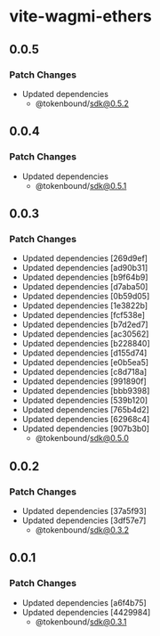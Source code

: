 # vite-wagmi-ethers

## 0.0.5

### Patch Changes

- Updated dependencies
  - @tokenbound/sdk@0.5.2

## 0.0.4

### Patch Changes

- Updated dependencies
  - @tokenbound/sdk@0.5.1

## 0.0.3

### Patch Changes

- Updated dependencies [269d9ef]
- Updated dependencies [ad90b31]
- Updated dependencies [b9f64b9]
- Updated dependencies [d7aba50]
- Updated dependencies [0b59d05]
- Updated dependencies [1e3822b]
- Updated dependencies [fcf538e]
- Updated dependencies [b7d2ed7]
- Updated dependencies [ac30562]
- Updated dependencies [b228840]
- Updated dependencies [d155d74]
- Updated dependencies [e0b5ea5]
- Updated dependencies [c8d718a]
- Updated dependencies [991890f]
- Updated dependencies [bbb9398]
- Updated dependencies [539b120]
- Updated dependencies [765b4d2]
- Updated dependencies [62968c4]
- Updated dependencies [907b3b0]
  - @tokenbound/sdk@0.5.0

## 0.0.2

### Patch Changes

- Updated dependencies [37a5f93]
- Updated dependencies [3df57e7]
  - @tokenbound/sdk@0.3.2

## 0.0.1

### Patch Changes

- Updated dependencies [a6f4b75]
- Updated dependencies [4429984]
  - @tokenbound/sdk@0.3.1
